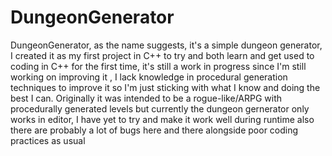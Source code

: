 # DungeonGenerator
 
DungeonGenerator, as the name suggests, it's a simple dungeon generator, I created it as my first project in C++ to try and both learn and get used to coding in C++ for the first time, it's still a work in progress since I'm still working on improving it , I lack knowledge in procedural generation techniques to improve it so I'm just sticking with what I know and doing the best I can. Originally it was intended to be a rogue-like/ARPG with procedurally generated levels but currently the dungeon gernerator only works in editor, I have yet to try and make it work well during runtime also there are probably a lot of bugs here and there alongside poor coding practices as usual
